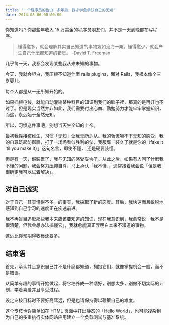 ```yaml
---
title: '一个程序员的告白：多年后，我才学会承认自己的无知'
date: 2014-08-06 00:00:00 
---
```



你知道吗？你那些年收入 15 万美金的程序员朋友们，并不是一天到晚都在写程序。

> 懂得愈多，就会理解其实自己知道的事物宛如沧海一粟。懂得愈少，就会产生自己什麽都知道的错觉。
> -David T. Freeman

几乎每一天，我都会发现某些我从来未知的事物。 

今天，我就会坦白，我压根不知道什麽 rails plugins，面对 Rails，我根本像个三岁婴儿。  

每个人都是从一无所知开始的。  

如果插根电线，就能自动灌输某种科目的知识到我们的脑子裡，那真的是再好也不过了。但是现实当然并非如此，我们需要付出心血、勤勉努力才能牢牢掌握知识，而这，永远始于全然无知。  

所以，习惯这件事吧，别想当天生全知的上帝。  

最初我靠接桉维生，习惯「无知」让我无所适从。我的骄傲嚥不下无知的感受，我的自尊筑起防御牆，打了一场场看似胜利的仗，我服膺「装久了就是你的（fake it ’til you make it）」这句名言，即使不懂， 还是硬要装懂。  

但是有一天，假装累了，我与无知的感受妥协了。从此之后，如果有人问了什麽我不懂的问题，我会努力压抑自尊，马上承认「我不懂」，通常接着我会说「但是我很确定我可以试着解决」。

## 对自己诚实

对于自己「其实懂得不多」的事实，我採取了新的态度。其后，我快速而且敏锐地感知到自己学习的速度正在疾速前进。 
 
我不再盲目追赶那些我本来应该要知道的知识，现在我意识到，我愈常说「我不是很清楚，但我会想办法搞懂它」，我就愈能真正弄明白本来不知道的事物。  

这远比你预期得收穫还要多。

## 结束语
首先，承认并且意识自己并不是什麽都知道，拥抱它们，就像掌握机会一般，而不是错误。  

从简单有趣的事情开始做起，将它培养成一种嗜好，别想太多，别做不切实际的计划，学着喜爱并且享受过程。  

设定专桉目标时不要好高骛远，但是也请保持得以鞭策自己的难度。  

这个专桉也许简单如在 HTML 页面中打出静态的「Hello World」，也可能複杂到为自己的多重执行实体网站应用建立一个负载测试与基准系统。

